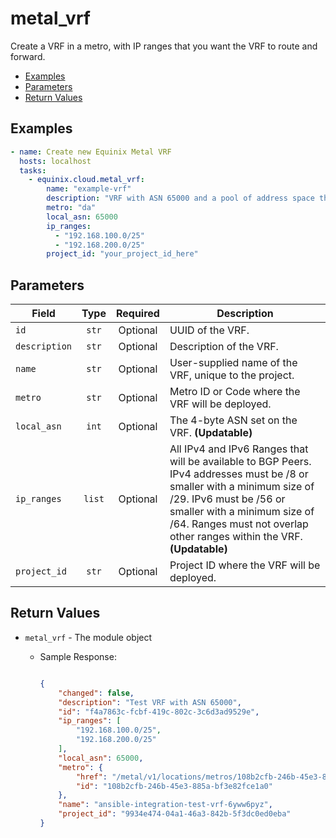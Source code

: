 # metal_vrf

Create a VRF in a metro, with IP ranges that you want the VRF to route and forward.


- [Examples](#examples)
- [Parameters](#parameters)
- [Return Values](#return-values)

## Examples

```yaml
- name: Create new Equinix Metal VRF
  hosts: localhost
  tasks:
    - equinix.cloud.metal_vrf:
        name: "example-vrf"
        description: "VRF with ASN 65000 and a pool of address space that includes 192.168.100.0/25"
        metro: "da"
        local_asn: 65000
        ip_ranges:
          - "192.168.100.0/25"
          - "192.168.200.0/25"
        project_id: "your_project_id_here"

```










## Parameters

| Field     | Type | Required | Description                                                                  |
|-----------|------|----------|------------------------------------------------------------------------------|
| `id` | <center>`str`</center> | <center>Optional</center> | UUID of the VRF.   |
| `description` | <center>`str`</center> | <center>Optional</center> | Description of the VRF.   |
| `name` | <center>`str`</center> | <center>Optional</center> | User-supplied name of the VRF, unique to the project.   |
| `metro` | <center>`str`</center> | <center>Optional</center> | Metro ID or Code where the VRF will be deployed.   |
| `local_asn` | <center>`int`</center> | <center>Optional</center> | The 4-byte ASN set on the VRF.  **(Updatable)** |
| `ip_ranges` | <center>`list`</center> | <center>Optional</center> | All IPv4 and IPv6 Ranges that will be available to BGP Peers. IPv4 addresses must be /8 or smaller with a minimum size of /29. IPv6 must be /56 or smaller with a minimum size of /64. Ranges must not overlap other ranges within the VRF.  **(Updatable)** |
| `project_id` | <center>`str`</center> | <center>Optional</center> | Project ID where the VRF will be deployed.   |






## Return Values

- `metal_vrf` - The module object

    - Sample Response:
        ```json
        
        {
            "changed": false,
            "description": "Test VRF with ASN 65000",
            "id": "f4a7863c-fcbf-419c-802c-3c6d3ad9529e",
            "ip_ranges": [
                "192.168.100.0/25",
                "192.168.200.0/25"
            ],
            "local_asn": 65000,
            "metro": {
                "href": "/metal/v1/locations/metros/108b2cfb-246b-45e3-885a-bf3e82fce1a0",
                "id": "108b2cfb-246b-45e3-885a-bf3e82fce1a0"
            },
            "name": "ansible-integration-test-vrf-6yww6pyz",
            "project_id": "9934e474-04a1-46a3-842b-5f3dc0ed0eba"
        }
        
        ```


